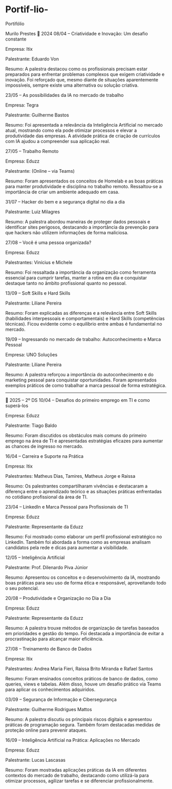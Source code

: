 # Portif-lio-
Portifólio 

Murilo Prestes 
🔹 2024
08/04 – Criatividade e Inovação: Um desafio constante

Empresa: Itix

Palestrante: Eduardo Von

Resumo: A palestra destacou como os profissionais precisam estar preparados para enfrentar problemas complexos que exigem criatividade e inovação. Foi reforçado que, mesmo diante de situações aparentemente impossíveis, sempre existe uma alternativa ou solução criativa.


23/05 – As possibilidades da IA no mercado de trabalho

Empresa: Tegra

Palestrante: Guilherme Bastos

Resumo: Foi apresentada a relevância da Inteligência Artificial no mercado atual, mostrando como ela pode otimizar processos e elevar a produtividade das empresas. A atividade prática de criação de currículos com IA ajudou a compreender sua aplicação real.


27/05 – Trabalho Remoto

Empresa: Eduzz

Palestrante: (Online – via Teams)

Resumo: Foram apresentados os conceitos de Homelab e as boas práticas para manter produtividade e disciplina no trabalho remoto. Ressaltou-se a importância de criar um ambiente adequado em casa.


31/07 – Hacker do bem e a segurança digital no dia a dia

Palestrante: Luiz Milagres

Resumo: A palestra abordou maneiras de proteger dados pessoais e identificar sites perigosos, destacando a importância da prevenção para que hackers não utilizem informações de forma maliciosa.


27/08 – Você é uma pessoa organizada?

Empresa: Eduzz

Palestrantes: Vinícius e Michele

Resumo: Foi ressaltada a importância da organização como ferramenta essencial para cumprir tarefas, manter a rotina em dia e conquistar destaque tanto no âmbito profissional quanto no pessoal.


13/09 – Soft Skills e Hard Skills

Palestrante: Liliane Pereira

Resumo: Foram explicadas as diferenças e a relevância entre Soft Skills (habilidades interpessoais e comportamentais) e Hard Skills (competências técnicas). Ficou evidente como o equilíbrio entre ambas é fundamental no mercado.


19/09 – Ingressando no mercado de trabalho: Autoconhecimento e Marca Pessoal

Empresa: UNO Soluções

Palestrante: Liliane Pereira

Resumo: A palestra reforçou a importância do autoconhecimento e do marketing pessoal para conquistar oportunidades. Foram apresentados exemplos práticos de como trabalhar a marca pessoal de forma estratégica.



---

🔹 2025 – 2º DS
10/04 – Desafios do primeiro emprego em TI e como superá-los

Empresa: Eduzz

Palestrante: Tiago Baldo

Resumo: Foram discutidos os obstáculos mais comuns do primeiro emprego na área de TI e apresentadas estratégias eficazes para aumentar as chances de ingresso no mercado.


16/04 – Carreira e Suporte na Prática

Empresa: Itix

Palestrantes: Matheus Dias, Tamires, Matheus Jorge e Raissa

Resumo: Os palestrantes compartilharam vivências e destacaram a diferença entre o aprendizado teórico e as situações práticas enfrentadas no cotidiano profissional da área de TI.


23/04 – LinkedIn e Marca Pessoal para Profissionais de TI

Empresa: Eduzz

Palestrante: Representante da Eduzz

Resumo: Foi mostrado como elaborar um perfil profissional estratégico no LinkedIn. Também foi abordada a forma como as empresas analisam candidatos pela rede e dicas para aumentar a visibilidade.


12/05 – Inteligência Artificial

Palestrante: Prof. Dilenardo Piva Júnior

Resumo: Apresentou os conceitos e o desenvolvimento da IA, mostrando boas práticas para seu uso de forma ética e responsável, aproveitando todo o seu potencial.


20/08 – Produtividade e Organização no Dia a Dia

Empresa: Eduzz

Palestrante: Representante da Eduzz

Resumo: A palestra trouxe métodos de organização de tarefas baseados em prioridades e gestão do tempo. Foi destacada a importância de evitar a procrastinação para alcançar maior eficiência.


27/08 – Treinamento de Banco de Dados

Empresa: Itix

Palestrantes: Andrea Maria Fieri, Raissa Brito Miranda e Rafael Santos

Resumo: Foram ensinados conceitos práticos de banco de dados, como queries, views e tabelas. Além disso, houve um desafio prático via Teams para aplicar os conhecimentos adquiridos.


03/09 – Segurança de Informação e Cibersegurança

Palestrante: Guilherme Rodrigues Mattos

Resumo: A palestra discutiu os principais riscos digitais e apresentou práticas de programação segura. Também foram destacadas medidas de proteção online para prevenir ataques.


16/09 – Inteligência Artificial na Prática: Aplicações no Mercado

Empresa: Eduzz

Palestrante: Lucas Lascasas

Resumo: Foram mostradas aplicações práticas da IA em diferentes contextos do mercado de trabalho, destacando como utilizá-la para otimizar processos, agilizar tarefas e se diferenciar profissionalmente.
